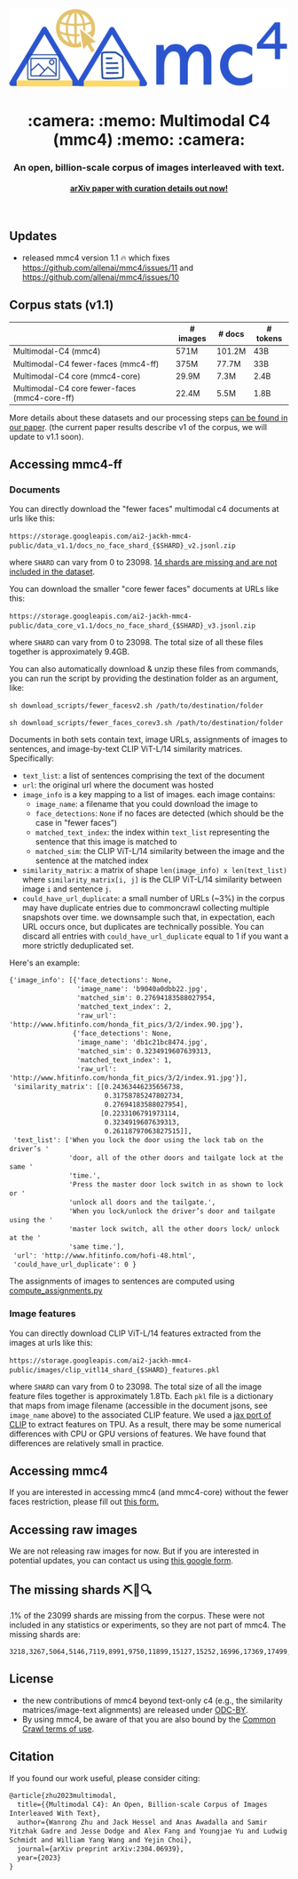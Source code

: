 <p align="center">
  <img src="mmc4_logo.png" width=512px>
</p>

<h1 align="center"> :camera: :memo: Multimodal C4 (mmc4) :memo: :camera: </h1>

<h3 align="center"> An open, billion-scale corpus of images interleaved with text. </h3>
<h4 align="center"> <a href="https://arxiv.org/abs/2304.06939">arXiv paper with curation details out now!</a></h4>

<br>

## Updates

- released mmc4 version 1.1 :fire: which fixes https://github.com/allenai/mmc4/issues/11 and https://github.com/allenai/mmc4/issues/10

## Corpus stats (v1.1)

|                                                     | # images | # docs | # tokens |
|-----------------------------------------------------|----------|--------|----------|
| Multimodal-C4 (mmc4)                                | 571M     | 101.2M | 43B      |
| Multimodal-C4 fewer-faces (mmc4-ff)                 | 375M     | 77.7M  | 33B      |
| Multimodal-C4 core (mmc4-core)                      | 29.9M    | 7.3M   | 2.4B     |
| Multimodal-C4 core fewer-faces (mmc4-core-ff)       | 22.4M    | 5.5M   | 1.8B     |

More details about these datasets and our processing steps [can be found in our paper](https://arxiv.org/abs/2304.06939). (the current paper results describe v1 of the corpus, we will update to v1.1 soon).

## Accessing mmc4-ff

### Documents

You can directly download the "fewer faces" multimodal c4 documents at urls like this:

`https://storage.googleapis.com/ai2-jackh-mmc4-public/data_v1.1/docs_no_face_shard_{$SHARD}_v2.jsonl.zip`

where `SHARD` can vary from 0 to 23098. [14 shards are missing and are not included in the dataset](#the-missing-shards-%EF%B8%8F). 

You can download the smaller "core fewer faces" documents at URLs like this:

`https://storage.googleapis.com/ai2-jackh-mmc4-public/data_core_v1.1/docs_no_face_shard_{$SHARD}_v3.jsonl.zip` 

where `SHARD` can vary from 0 to 23098. The total size of all these files together is approximately 9.4GB.

You can also automatically download & unzip these files from commands, you can run the script by providing the destination folder as an argument, like:

`sh download_scripts/fewer_facesv2.sh /path/to/destination/folder`

`sh download_scripts/fewer_faces_corev3.sh /path/to/destination/folder`

Documents in both sets contain text, image URLs, assignments of images to sentences, and image-by-text CLIP ViT-L/14 similarity matrices. Specifically:

- `text_list`: a list of sentences comprising the text of the document
- `url`: the original url where the document was hosted
- `image_info` is a key mapping to a list of images. each image contains:
  - `image_name`: a filename that you could download the image to
  - `face_detections`: `None` if no faces are detected (which should be the case in "fewer faces")
  - `matched_text_index`: the index within `text_list` representing the sentence that this image is matched to
  - `matched_sim`: the CLIP ViT-L/14 similarity between the image and the sentence at the matched index
- `similarity_matrix`: a matrix of shape `len(image_info) x len(text_list)` where `similarity_matrix[i, j]` is the CLIP ViT-L/14 similarity between image `i` and sentence `j`.
- `could_have_url_duplicate`: a small number of URLs (~3%) in the corpus may have duplicate entries due to commoncrawl collecting multiple snapshots over time. we downsample such that, in expectation, each URL occurs once, but duplicates are technically possible. You can discard all entries with `could_have_url_duplicate` equal to 1 if you want a more strictly deduplicated set.

Here's an example:

```
{'image_info': [{'face_detections': None,
                 'image_name': 'b9040a0dbb22.jpg',
                 'matched_sim': 0.27694183588027954,
                 'matched_text_index': 2,
                 'raw_url': 'http://www.hfitinfo.com/honda_fit_pics/3/2/index.90.jpg'},
                {'face_detections': None,
                 'image_name': 'db1c21bc8474.jpg',
                 'matched_sim': 0.3234919607639313,
                 'matched_text_index': 1,
                 'raw_url': 'http://www.hfitinfo.com/honda_fit_pics/3/2/index.91.jpg'}],
 'similarity_matrix': [[0.24363446235656738,
                        0.31758785247802734,
                        0.27694183588027954],
                       [0.2233106791973114,
                        0.3234919607639313,
                        0.26118797063827515]],
 'text_list': ['When you lock the door using the lock tab on the driver’s '
               'door, all of the other doors and tailgate lock at the same '
               'time.',
               'Press the master door lock switch in as shown to lock or '
               'unlock all doors and the tailgate.',
               'When you lock/unlock the driver’s door and tailgate using the '
               'master lock switch, all the other doors lock/ unlock at the '
               'same time.'],
 'url': 'http://www.hfitinfo.com/hofi-48.html',
 'could_have_url_duplicate': 0 }
```
The assignments of images to sentences are computed using [compute_assignments.py](https://github.com/allenai/mmc4/blob/main/scripts/compute_assignments.py)

### Image features

You can directly download CLIP ViT-L/14 features extracted from the images at urls like this:

`https://storage.googleapis.com/ai2-jackh-mmc4-public/images/clip_vitl14_shard_{$SHARD}_features.pkl`

where `SHARD` can vary from 0 to 23098. The total size of all the image feature files together is approximately 1.8Tb. Each `pkl` file is a dictionary that maps from image filename (accessible in the document jsons, see `image_name` above) to the associated CLIP feature. We used a [jax port of CLIP](https://github.com/kingoflolz/CLIP_JAX) to extract features on TPU. As a result, there may be some numerical differences with CPU or GPU versions of features. We have found that differences are relatively small in practice.

## Accessing mmc4

If you are interested in accessing mmc4 (and mmc4-core) without the fewer faces restriction, please fill out [this form.](https://forms.gle/VYtcNY8aYaUANK9f8)

## Accessing raw images

We are not releasing raw images for now. But if you are interested in potential updates, you can contact us using [this google form](https://forms.gle/ytcjFNSZeCbEpPTH6).

## The missing shards ⛏️💎🔍

.1% of the 23099 shards are missing from the corpus. These were not included in any statistics or experiments, so they are not part of mmc4. The missing shards are:

```
3218,3267,5064,5146,7119,8991,9750,11899,15127,15252,16996,17369,17499,17818
```

## License

- the new contributions of mmc4 beyond text-only c4 (e.g., the similarity matrices/image-text alignments) are released under [ODC-BY](https://opendatacommons.org/licenses/by/1-0/).
- By using mmc4, be aware of that you are also bound by the [Common Crawl terms of use](https://commoncrawl.org/terms-of-use/).

## Citation

If you found our work useful, please consider citing:
```
@article{zhu2023multimodal,
  title={{Multimodal C4}: An Open, Billion-scale Corpus of Images Interleaved With Text},
  author={Wanrong Zhu and Jack Hessel and Anas Awadalla and Samir Yitzhak Gadre and Jesse Dodge and Alex Fang and Youngjae Yu and Ludwig Schmidt and William Yang Wang and Yejin Choi},
  journal={arXiv preprint arXiv:2304.06939},
  year={2023}
}
```
